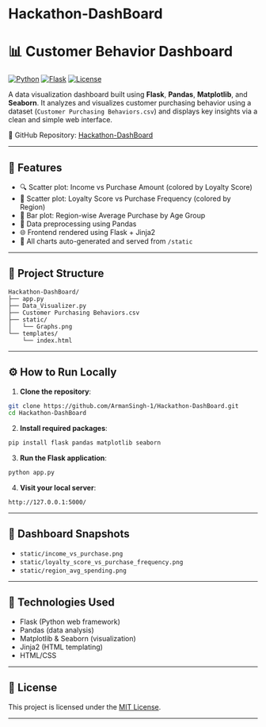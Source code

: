 # Hackathon-DashBoard
# 📊 Customer Behavior Dashboard

[![Python](https://img.shields.io/badge/Python-3.7%2B-blue.svg)](https://www.python.org/)
[![Flask](https://img.shields.io/badge/Flask-Web%20Framework-lightgrey)](https://flask.palletsprojects.com/)
[![License](https://img.shields.io/badge/license-MIT-green)](LICENSE)

A data visualization dashboard built using **Flask**, **Pandas**, **Matplotlib**, and **Seaborn**. It analyzes and visualizes customer purchasing behavior using a dataset (`Customer Purchasing Behaviors.csv`) and displays key insights via a clean and simple web interface.

🔗 GitHub Repository: [Hackathon-DashBoard](https://github.com/ArmanSingh-1/Hackathon-DashBoard)

---

## 🚀 Features

- 🔍 Scatter plot: Income vs Purchase Amount (colored by Loyalty Score)
- 🔄 Scatter plot: Loyalty Score vs Purchase Frequency (colored by Region)
- 🧾 Bar plot: Region-wise Average Purchase by Age Group
- 🧠 Data preprocessing using Pandas
- 🌐 Frontend rendered using Flask + Jinja2
- 📂 All charts auto-generated and served from `/static`

---

## 📁 Project Structure

```
Hackathon-DashBoard/
├── app.py               
├── Data_Visualizer.py             
├── Customer Purchasing Behaviors.csv
├── static/                  
│   └── Graphs.png
└── templates/
    └── index.html          
```

---

## ⚙️ How to Run Locally

1. **Clone the repository**:

```bash
git clone https://github.com/ArmanSingh-1/Hackathon-DashBoard.git
cd Hackathon-DashBoard
```

2. **Install required packages**:

```bash
pip install flask pandas matplotlib seaborn
```

3. **Run the Flask application**:

```bash
python app.py
```

4. **Visit your local server**:

```
http://127.0.0.1:5000/
```

---

## 📸 Dashboard Snapshots


- `static/income_vs_purchase.png`
- `static/loyalty_score_vs_purchase_frequency.png`
- `static/region_avg_spending.png`

---

## 📌 Technologies Used

- Flask (Python web framework)
- Pandas (data analysis)
- Matplotlib & Seaborn (visualization)
- Jinja2 (HTML templating)
- HTML/CSS

---

## 📝 License

This project is licensed under the [MIT License](LICENSE).

---




